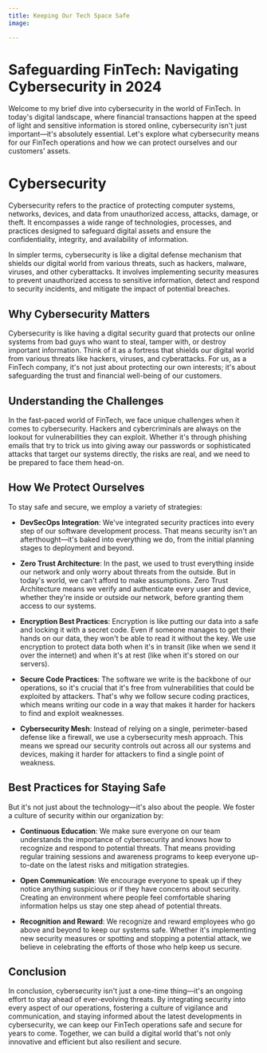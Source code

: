 ```yaml
---
title: Keeping Our Tech Space Safe
image:

---
```


# Safeguarding FinTech: Navigating Cybersecurity in 2024

Welcome to my brief dive into cybersecurity in the world of FinTech. In today's digital landscape, where financial transactions happen at the speed of light and sensitive information is stored online, cybersecurity isn't just important—it's absolutely essential. Let's explore what cybersecurity means for our FinTech operations and how we can protect ourselves and our customers' assets.

# Cybersecurity

Cybersecurity refers to the practice of protecting computer systems, networks, devices, and data from unauthorized access, attacks, damage, or theft. It encompasses a wide range of technologies, processes, and practices designed to safeguard digital assets and ensure the confidentiality, integrity, and availability of information.

In simpler terms, cybersecurity is like a digital defense mechanism that shields our digital world from various threats, such as hackers, malware, viruses, and other cyberattacks. It involves implementing security measures to prevent unauthorized access to sensitive information, detect and respond to security incidents, and mitigate the impact of potential breaches.

## Why Cybersecurity Matters

Cybersecurity is like having a digital security guard that protects our online systems from bad guys who want to steal, tamper with, or destroy important information. Think of it as a fortress that shields our digital world from various threats like hackers, viruses, and cyberattacks. For us, as a FinTech company, it's not just about protecting our own interests; it's about safeguarding the trust and financial well-being of our customers.

## Understanding the Challenges

In the fast-paced world of FinTech, we face unique challenges when it comes to cybersecurity. Hackers and cybercriminals are always on the lookout for vulnerabilities they can exploit. Whether it's through phishing emails that try to trick us into giving away our passwords or sophisticated attacks that target our systems directly, the risks are real, and we need to be prepared to face them head-on.

## How We Protect Ourselves

To stay safe and secure, we employ a variety of strategies:

- **DevSecOps Integration**: We've integrated security practices into every step of our software development process. That means security isn't an afterthought—it's baked into everything we do, from the initial planning stages to deployment and beyond.
  
- **Zero Trust Architecture**: In the past, we used to trust everything inside our network and only worry about threats from the outside. But in today's world, we can't afford to make assumptions. Zero Trust Architecture means we verify and authenticate every user and device, whether they're inside or outside our network, before granting them access to our systems.
  
- **Encryption Best Practices**: Encryption is like putting our data into a safe and locking it with a secret code. Even if someone manages to get their hands on our data, they won't be able to read it without the key. We use encryption to protect data both when it's in transit (like when we send it over the internet) and when it's at rest (like when it's stored on our servers).
  
- **Secure Code Practices**: The software we write is the backbone of our operations, so it's crucial that it's free from vulnerabilities that could be exploited by attackers. That's why we follow secure coding practices, which means writing our code in a way that makes it harder for hackers to find and exploit weaknesses.
  
- **Cybersecurity Mesh**: Instead of relying on a single, perimeter-based defense like a firewall, we use a cybersecurity mesh approach. This means we spread our security controls out across all our systems and devices, making it harder for attackers to find a single point of weakness.

## Best Practices for Staying Safe

But it's not just about the technology—it's also about the people. We foster a culture of security within our organization by:

- **Continuous Education**: We make sure everyone on our team understands the importance of cybersecurity and knows how to recognize and respond to potential threats. That means providing regular training sessions and awareness programs to keep everyone up-to-date on the latest risks and mitigation strategies.
  
- **Open Communication**: We encourage everyone to speak up if they notice anything suspicious or if they have concerns about security. Creating an environment where people feel comfortable sharing information helps us stay one step ahead of potential threats.
  
- **Recognition and Reward**: We recognize and reward employees who go above and beyond to keep our systems safe. Whether it's implementing new security measures or spotting and stopping a potential attack, we believe in celebrating the efforts of those who help keep us secure.

## Conclusion

In conclusion, cybersecurity isn't just a one-time thing—it's an ongoing effort to stay ahead of ever-evolving threats. By integrating security into every aspect of our operations, fostering a culture of vigilance and communication, and staying informed about the latest developments in cybersecurity, we can keep our FinTech operations safe and secure for years to come. Together, we can build a digital world that's not only innovative and efficient but also resilient and secure.
